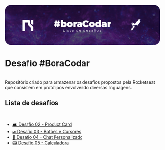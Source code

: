 <img src="./img/boracodar.jpg" style="border-radius: 20px">

# Desafio #BoraCodar
<br>
Repositório criado para armazenar os desafios propostos pela Rocketseat que consistem em protótipos envolvendo diversas linguagens.
<br>
<h2>Lista de desafios</h2>
<br>
<ul>
    <li><a href="https://chshc0.csb.app/">🛋 Desafio 02 - Product Card</a></li>
    <li><a href="https://6wlrbp.csb.app/">⏯ Desafio 03 - Botões e Cursores</a></li>
    <li><a href="https://571tz9.csb.app/">📲 Desafio 04 - Chat Personalizado</a></li>
    <li><a href="https://3obepw.csb.app/">📟 Desafio 05 - Calculadora</a></li>
</ul>
<br>
